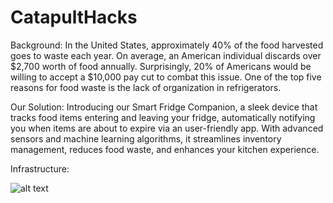 # CatapultHacks

Background:
In the United States, approximately 40% of the food harvested goes to waste each year. On average, an American individual discards over $2,700 worth of food annually. Surprisingly, 20% of Americans would be willing to accept a $10,000 pay cut to combat this issue. One of the top five reasons for food waste is the lack of organization in refrigerators.

Our Solution:
Introducing our Smart Fridge Companion, a sleek device that tracks food items entering and leaving your fridge, automatically notifying you when items are about to expire via an user-friendly app. With advanced sensors and machine learning algorithms, it streamlines inventory management, reduces food waste, and enhances your kitchen experience.

Infrastructure:

![alt text](./CatapultHacks/Datasets/Infrastructure.png)

